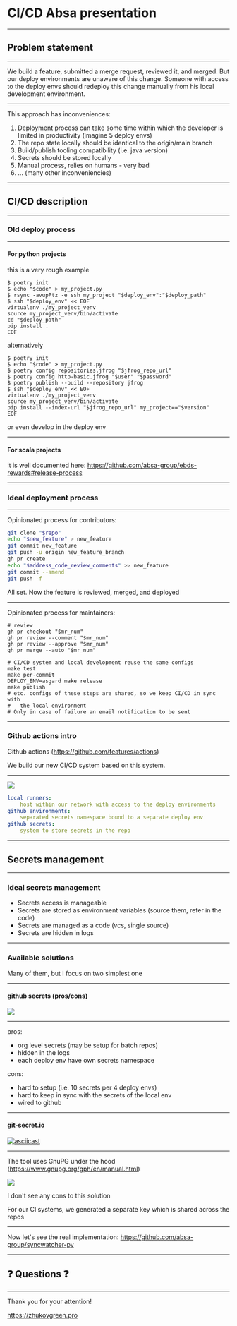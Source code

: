 # CI/CD Absa presentation

---

## Problem statement

----

We build a feature, submitted a merge request, reviewed it, and merged. But our deploy environments are unaware of this change. Someone with access to the
deploy envs should redeploy this change manually from his local development environment. 

----

This approach has inconveniences:
1. Deployment process can take some time within which the developer is limited in productivity (imagine 5 deploy envs)
2. The repo state locally should be identical to the origin/main branch
3. Build/publish tooling compatibility (i.e. java version)
4. Secrets should be stored locally
5. Manual process, relies on humans - very bad
6. ... (many other inconveniencies)

---

## CI/CD description

---

### Old deploy process

----

#### For python projects
this is a very rough example
```bash=
$ poetry init
$ echo "$code" > my_project.py
$ rsync -avupPtz -e ssh my_project "$deploy_env":"$deploy_path"
$ ssh "$deploy_env" << EOF
virtualenv ./my_project_venv
source my_project_venv/bin/activate
cd "$deploy_path"
pip install .
EOF
```
alternatively
```bash=
$ poetry init
$ echo "$code" > my_project.py
$ poetry config repositories.jfrog "$jfrog_repo_url"
$ poetry config http-basic.jfrog "$user" "$password"
$ poetry publish --build --repository jfrog
$ ssh "$deploy_env" << EOF
virtualenv ./my_project_venv
source my_project_venv/bin/activate
pip install --index-url "$jfrog_repo_url" my_project=="$version"
EOF
```

or even develop in the deploy env

----

#### For scala projects
it is well documented here:
https://github.com/absa-group/ebds-rewards#release-process

---

### Ideal deployment process

----

Opinionated process for contributors:
```bash
git clone "$repo"
echo "$new_feature" > new_feature
git commit new_feature
git push -u origin new_feature_branch
gh pr create
echo "$address_code_review_comments" >> new_feature
git commit --amend
git push -f
```
All set. Now the feature is reviewed, merged, and deployed

----

Opinionated process for maintainers:

```bash=
# review
gh pr checkout "$mr_num"
gh pr review --comment "$mr_num"
gh pr review --approve "$mr_num"
gh pr merge --auto "$mr_num"

# CI/CD system and local development reuse the same configs
make test
make per-commit
DEPLOY_ENV=asgard make release
make publish
# etc. configs of these steps are shared, so we keep CI/CD in sync with 
#   the local environment
# Only in case of failure an email notification to be sent
```

---

### Github actions intro

Github actions (https://github.com/features/actions)

We build our new CI/CD system based on this system. 

----

![](https://i.imgur.com/kt5zJHd.png)


```yaml
local runners:
    host within our network with access to the deploy environments
github environments:
    separated secrets namespace bound to a separate deploy env
github secrets:
    system to store secrets in the repo
```

---

## Secrets management

---

### Ideal secrets management

- Secrets access is manageable
- Secrets are stored as environment variables (source them, refer in the code)
- Secrets are managed as a code (vcs, single source)
- Secrets are hidden in logs

---

### Available solutions

Many of them, but I focus on two simplest one

----

#### github secrets (pros/cons)

![](https://i.imgur.com/K1zTwjb.png)

----

pros:
- org level secrets (may be setup for batch repos)
- hidden in the logs
- each deploy env have own secrets namespace

cons:
- hard to setup (i.e. 10 secrets per 4 deploy envs)
- hard to keep in sync with the secrets of the local env
- wired to github

----

#### git-secret.io

[![asciicast](https://asciinema.org/a/jfpvRhyOwqzXetBd3n4X2UxHA.svg)](https://asciinema.org/a/jfpvRhyOwqzXetBd3n4X2UxHA)

----

The tool uses GnuPG under the hood (https://www.gnupg.org/gph/en/manual.html)

![](https://i.imgur.com/sxnRzix.png)


I don't see any cons to this solution

For our CI systems, we generated a separate key which is shared across the repos

---

Now let's see the real implementation:
https://github.com/absa-group/syncwatcher-py

---

## :question: Questions :question: 

---

Thank you for your attention!

https://zhukovgreen.pro
